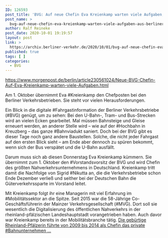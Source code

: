 ```yaml
---
ID: 126593
post_title: 'BVG: Auf neue Chefin Eva Kreienkamp warten viele Aufgaben, aus Berliner Morgenpost'
post_name: >
  bvg-auf-neue-chefin-eva-kreienkamp-warten-viele-aufgaben-aus-berliner-morgenpost
author: Ralf Reineke
post_date: 2020-10-01 19:19:57
layout: post
link: >
  https://archiv.berliner-verkehr.de/2020/10/01/bvg-auf-neue-chefin-eva-kreienkamp-warten-viele-aufgaben-aus-berliner-morgenpost/
published: true
tags: [ ]
categories:
  - BVG
---
```

https://www.morgenpost.de/berlin/article230561024/Neue-BVG-Chefin-Auf-Eva-Kreienkamp-warten-viele-Aufgaben.html

Am 1. Oktober übernimmt Eva #Kreienkamp den Chefposten bei den Berliner Verkehrsbetrieben. Sie steht vor vielen Herausforderungen.

Ein Blick in die digitale #Fahrgastinformation der Berliner Verkehrsbetriebe (#BVG) genügt, um zu sehen: Bei den U-Bahn-, Tram- und Bus-Strecken wird an vielen Ecken gearbeitet. Mal müssen Bahnsteige und Gleise erneuert werden, an anderer Stelle wird – wie auf der #Hochbahn in Kreuzberg – das ganze #Bahnviadukt saniert. Doch bei der BVG gibt es dieser Tage noch ganz andere Baustellen. Solche, die nicht jeder Fahrgast auf den ersten Blick sieht – am Ende aber dennoch zu spüren bekommt, wenn sich der Bus verspätet und die U-Bahn ausfällt.

Darum muss sich ab diesen Donnerstag Eva Kreienkamp kümmern. Sie übernimmt zum 1. Oktober den #Vorstandsvorsitz der BVG und wird Chefin des größten Nahverkehrsunternehmens in Deutschland. Kreienkamp tritt damit die Nachfolge von Sigrid #Nikutta an, die die Verkehrsbetriebe schon Ende Dezember verließ und seither bei der Deutschen Bahn die Güterverkehrssparte im Vorstand leitet.

Mit Kreienkamp folgt ihr eine Managerin mit viel Erfahrung im #Mobilitätssektor an die Spitze. Seit 2015 war die 58-Jährige Co-Geschäftsführerin der Mainzer Verkehrsgesellschaft (#MVG). Dort soll sie wesentlich die Digitalisierung des öffentlichen Nahverkehrs in der rheinland-pfälzischen Landeshauptstadt vorangetrieben haben. Auch davor war Kreienkamp bereits in der Mobilitätsbranche tätig. <a href="https://www.morgenpost.de/berlin/article230561024/Neue-BVG-Chefin-Auf-Eva-Kreienkamp-warten-viele-Aufgaben.html">Die gebürtige Rheinland-Pfälzerin führte von 2009 bis 2014 als Chefin das private #Bahnunternehmen ...</a>